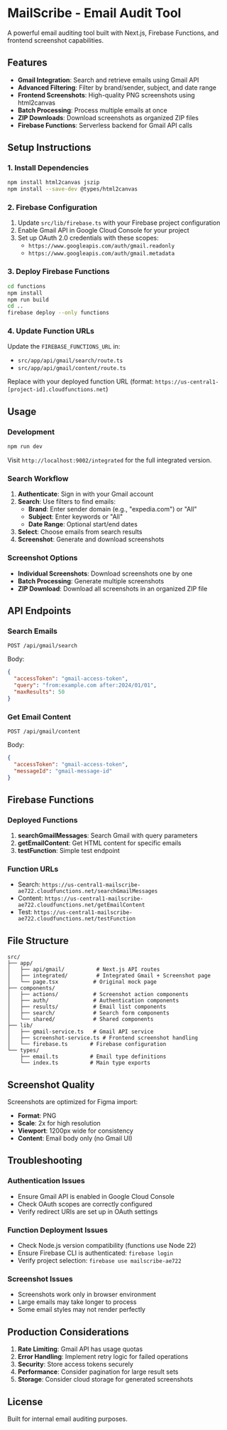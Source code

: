 # MailScribe - Email Audit Tool

A powerful email auditing tool built with Next.js, Firebase Functions, and frontend screenshot capabilities.

## Features

- **Gmail Integration**: Search and retrieve emails using Gmail API
- **Advanced Filtering**: Filter by brand/sender, subject, and date range
- **Frontend Screenshots**: High-quality PNG screenshots using html2canvas
- **Batch Processing**: Process multiple emails at once
- **ZIP Downloads**: Download screenshots as organized ZIP files
- **Firebase Functions**: Serverless backend for Gmail API calls

## Setup Instructions

### 1. Install Dependencies

```bash
npm install html2canvas jszip
npm install --save-dev @types/html2canvas
```

### 2. Firebase Configuration

1. Update `src/lib/firebase.ts` with your Firebase project configuration
2. Enable Gmail API in Google Cloud Console for your project
3. Set up OAuth 2.0 credentials with these scopes:
   - `https://www.googleapis.com/auth/gmail.readonly`
   - `https://www.googleapis.com/auth/gmail.metadata`

### 3. Deploy Firebase Functions

```bash
cd functions
npm install
npm run build
cd ..
firebase deploy --only functions
```

### 4. Update Function URLs

Update the `FIREBASE_FUNCTIONS_URL` in:
- `src/app/api/gmail/search/route.ts`
- `src/app/api/gmail/content/route.ts`

Replace with your deployed function URL (format: `https://us-central1-[project-id].cloudfunctions.net`)

## Usage

### Development

```bash
npm run dev
```

Visit `http://localhost:9002/integrated` for the full integrated version.

### Search Workflow

1. **Authenticate**: Sign in with your Gmail account
2. **Search**: Use filters to find emails:
   - **Brand**: Enter sender domain (e.g., "expedia.com") or "All"
   - **Subject**: Enter keywords or "All"
   - **Date Range**: Optional start/end dates
3. **Select**: Choose emails from search results
4. **Screenshot**: Generate and download screenshots

### Screenshot Options

- **Individual Screenshots**: Download screenshots one by one
- **Batch Processing**: Generate multiple screenshots
- **ZIP Download**: Download all screenshots in an organized ZIP file

## API Endpoints

### Search Emails
```
POST /api/gmail/search
```
Body:
```json
{
  "accessToken": "gmail-access-token",
  "query": "from:example.com after:2024/01/01",
  "maxResults": 50
}
```

### Get Email Content
```
POST /api/gmail/content
```
Body:
```json
{
  "accessToken": "gmail-access-token", 
  "messageId": "gmail-message-id"
}
```

## Firebase Functions

### Deployed Functions

1. **searchGmailMessages**: Search Gmail with query parameters
2. **getEmailContent**: Get HTML content for specific emails
3. **testFunction**: Simple test endpoint

### Function URLs

- Search: `https://us-central1-mailscribe-ae722.cloudfunctions.net/searchGmailMessages`
- Content: `https://us-central1-mailscribe-ae722.cloudfunctions.net/getEmailContent`
- Test: `https://us-central1-mailscribe-ae722.cloudfunctions.net/testFunction`

## File Structure

```
src/
├── app/
│   ├── api/gmail/          # Next.js API routes
│   ├── integrated/         # Integrated Gmail + Screenshot page
│   └── page.tsx           # Original mock page
├── components/
│   ├── actions/           # Screenshot action components
│   ├── auth/              # Authentication components
│   ├── results/           # Email list components
│   ├── search/            # Search form components
│   └── shared/            # Shared components
├── lib/
│   ├── gmail-service.ts   # Gmail API service
│   ├── screenshot-service.ts # Frontend screenshot handling
│   └── firebase.ts       # Firebase configuration
└── types/
    ├── email.ts          # Email type definitions
    └── index.ts          # Main type exports
```

## Screenshot Quality

Screenshots are optimized for Figma import:
- **Format**: PNG
- **Scale**: 2x for high resolution
- **Viewport**: 1200px wide for consistency
- **Content**: Email body only (no Gmail UI)

## Troubleshooting

### Authentication Issues
- Ensure Gmail API is enabled in Google Cloud Console
- Check OAuth scopes are correctly configured
- Verify redirect URIs are set up in OAuth settings

### Function Deployment Issues
- Check Node.js version compatibility (functions use Node 22)
- Ensure Firebase CLI is authenticated: `firebase login`
- Verify project selection: `firebase use mailscribe-ae722`

### Screenshot Issues
- Screenshots work only in browser environment
- Large emails may take longer to process
- Some email styles may not render perfectly

## Production Considerations

1. **Rate Limiting**: Gmail API has usage quotas
2. **Error Handling**: Implement retry logic for failed operations
3. **Security**: Store access tokens securely
4. **Performance**: Consider pagination for large result sets
5. **Storage**: Consider cloud storage for generated screenshots

## License

Built for internal email auditing purposes.
